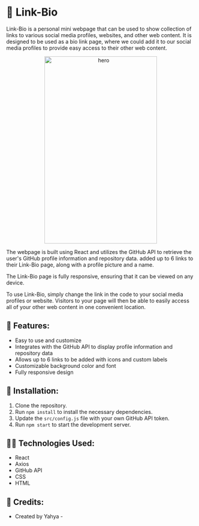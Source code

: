 
# 🔗 Link-Bio

Link-Bio is a personal mini webpage that can be used to show collection of links to various social media profiles, websites, and other web content. It is designed to be used as a bio link page, where we could add it to our social media profiles to provide easy access to their other web content.

<p align="center">
  <img src="https://github.com/TUNKSTUN/linkbio/blob/master/video-linkbio.gif" alt="hero" width="300" height="500"/>
</p>


The webpage is built using React and utilizes the GitHub API to retrieve the user's GitHub profile information and repository data. added up to 6 links to their Link-Bio page, along with a profile picture and a name.

The Link-Bio page is fully responsive, ensuring that it can be viewed on any device.

To use Link-Bio, simply change the link in the code to your social media profiles or website. Visitors to your page will then be able to easily access all of your other web content in one convenient location.

## 🚀 Features:

-   Easy to use and customize
-   Integrates with the GitHub API to display profile information and repository data
-   Allows up to 6 links to be added with icons and custom labels
-   Customizable background color and font
-   Fully responsive design

## 🔧 Installation:

1.  Clone the repository.
2.  Run `npm install` to install the necessary dependencies.
3.  Update the `src/config.js` file with your own GitHub API token.
4.  Run `npm start` to start the development server.

## 👨‍💻 Technologies Used:

-   React
-   Axios
-   GitHub API
-   CSS
-   HTML

## 👥 Credits:

-   Created by Yahya - 